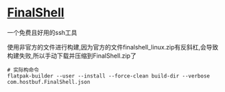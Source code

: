 # [FinalShell](http://www.hostbuf.com/)

一个免费且好用的ssh工具

使用非官方的文件进行构建,因为官方的文件finalshell_linux.zip有反斜杠,会导致构建失败,所以手动下载并压缩到FinalShell.zip了

```shell
# 实际构命令
flatpak-builder --user --install --force-clean build-dir --verbose com.hostbuf.FinalShell.json
```
